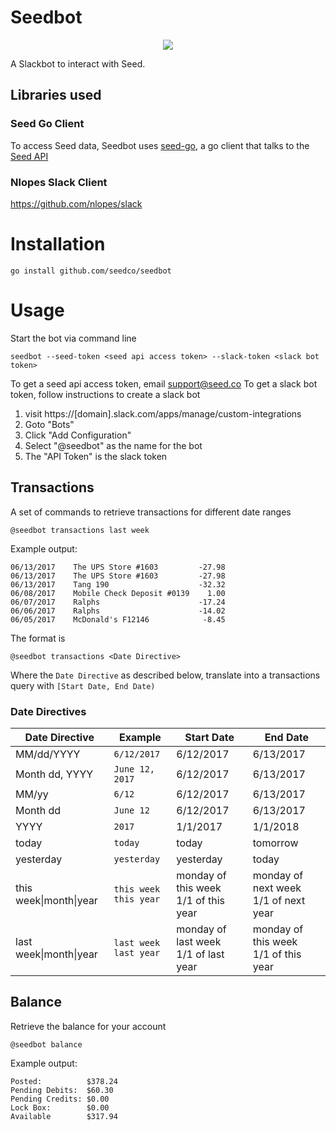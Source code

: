 # Seedbot
<p align="center">
<img src="https://s3-us-west-2.amazonaws.com/seed-assets/seedbot_small.png">
</p>

A Slackbot to interact with Seed.

## Libraries used
### Seed Go Client
To access Seed data, Seedbot uses [seed-go](https://www.github.com/seedco/seedgo), a go client that talks to the [Seed API](http://docs.seed.co/v1.0/docs)

### Nlopes Slack Client
https://github.com/nlopes/slack

# Installation

```
go install github.com/seedco/seedbot

```

# Usage
Start the bot via command line
```
seedbot --seed-token <seed api access token> --slack-token <slack bot token>
```
To get a seed api access token, email support@seed.co
To get a slack bot token, follow instructions to create a slack bot

1. visit https://[domain].slack.com/apps/manage/custom-integrations
2. Goto "Bots"
3. Click "Add Configuration"
4. Select "@seedbot" as the name for the bot
5. The "API Token" is the slack token

## Transactions
A set of commands to retrieve transactions for different date ranges

```
@seedbot transactions last week
```

Example output:
```
06/13/2017    The UPS Store #1603         -27.98
06/13/2017    The UPS Store #1603         -27.98
06/13/2017    Tang 190                    -32.32
06/08/2017    Mobile Check Deposit #0139    1.00
06/07/2017    Ralphs                      -17.24
06/06/2017    Ralphs                      -14.02
06/05/2017    McDonald's F12146            -8.45
```

The format is

```
@seedbot transactions <Date Directive>
```

Where the `Date Directive` as described below, translate into a transactions query with `[Start Date, End Date)`

### Date Directives

| Date Directive | Example | Start Date | End Date |
| -------------- | --------| ---------- | -------- |
| MM/dd/YYYY | `6/12/2017` | 6/12/2017 | 6/13/2017 |
| Month dd, YYYY | `June 12, 2017` | 6/12/2017 | 6/13/2017 |
| MM/yy | `6/12` | 6/12/2017 | 6/13/2017 |
| Month dd | `June 12` |  6/12/2017 | 6/13/2017 |
| YYYY | `2017` | 1/1/2017 | 1/1/2018 |
| today | `today` | today | tomorrow |
| yesterday | `yesterday` | yesterday | today |
| this week&#124;month&#124;year | `this week`<br>`this year` | monday of this week<br>1/1 of this year | monday of next week<br>1/1 of next year |
| last week&#124;month&#124;year | `last week`<br>`last year` | monday of last week<br>1/1 of last year | monday of this week<br>1/1 of this year |


## Balance
Retrieve the balance for your account


```
@seedbot balance
```

Example output:
```
Posted:          $378.24
Pending Debits:  $60.30
Pending Credits: $0.00
Lock Box:        $0.00
Available        $317.94
```
